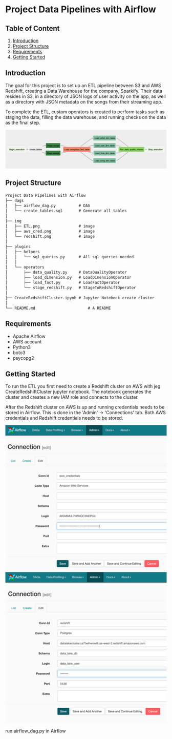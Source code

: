 
# Project Data Pipelines with Airflow


## Table of Content
1. [Introduction](#Introduction)
2. [Project Structure](#Project_Structure)
3. [Requirements](#Requirements)
4. [Getting Started](Getting_Started)

## Introduction
The goal for this project is to set up an ETL pipeline between
S3 and AWS Redshift, creating a Data Warehouse for the company, Sparkify. Their data resides in S3, in a directory of JSON logs of user activity on the app, as well as a directory with JSON metadata on the songs from their streaming app.

To complete the ETL, custom operators is created to perform tasks such as staging the data, filling the data warehouse, and running checks on the data as the final step.

![Dag in Airflow](img/ETL.png)


## Project Structure

```
Project Data Pipelines with Airflow
├── dags
│   ├── airflow_dag.py			# DAG
│   └── create_tables.sql		# Generate all tables
│
├── img
│	├── ETL.png					# image
│   ├── aws_cred.png			# image
│   └── redshift.png			# image
│
├── plugins            
│   ├── helpers
│   │   └── sql_queries.py		# All sql queries needed
│   │
│   └── operators
│       ├── data_quality.py		# DataQualityOperator
│       ├── load_dimension.py	# LoadDimensionOperator
│       ├── load_fact.py		# LoadFactOperator
│       └── stage_redshift.py	# StageToRedshiftOperator
│
├── CreateRedshiftCluster.ipynb	# Jupyter Notebook create cluster
│
└── README.md						# A README
```

## Requirements
* Apache Airflow
* AWS account
* Python3
* boto3
* psycopg2


## Getting Started
To run the ETL you first need to create a Redshift cluster on AWS with jeg CreateRedshiftCluster jupyter notebook. The notebook generates the cluster and creates a new IAM role and connects to the cluster.

After the Redshift cluster on AWS is up and running credentials needs to be stored in Airflow. This is done in the 'Admin' -> 'Connections' tab. Both AWS credentials and Redshift credentials needs to be stored.

![aws_cred](img/aws_cred.png)
![aws_cred](img/redshift.png)


run airflow_dag.py in Airflow
